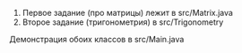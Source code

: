 1. Первое задание (про матрицы) лежит в src/Matrix.java
2. Второе задание (тригонометрия) в src/Trigonometry

Демонстрация обоих классов в src/Main.java